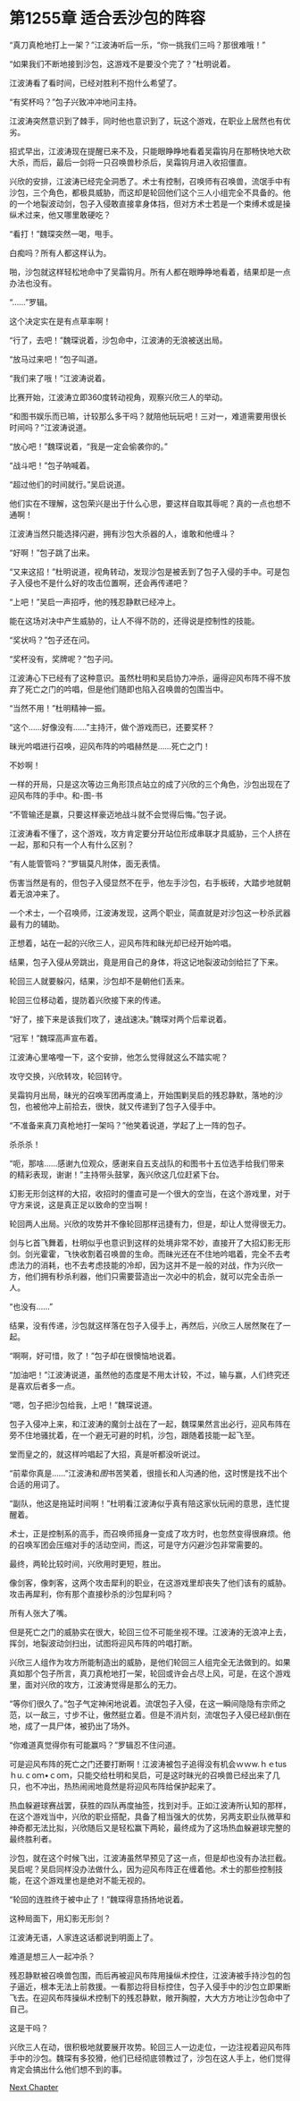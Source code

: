 # 第1255章 适合丢沙包的阵容

“真刀真枪地打上一架？”江波涛听后一乐，“你一挑我们三吗？那很难哦！”

“如果我们不断地接到沙包，这游戏不是要没个完了？”杜明说着。

江波涛看了看时间，已经对胜利不抱什么希望了。

“有奖杯吗？”包子兴致冲冲地问主持。

江波涛突然意识到了棘手，同时他也意识到了，玩这个游戏，在职业上居然也有优劣。

招式早出，江波涛现在提醒已来不及，只能眼睁睁地看着吴霜钩月在那畅快地大砍大杀，而后，最后一剑将一只召唤兽秒杀后，吴霜钩月进入收招僵直。

兴欣的安排，江波涛已经完全洞悉了。术士有控制，召唤师有召唤兽，流氓手中有沙包，三个角色，都极具威胁，而这却是轮回他们这个三人小组完全不具备的。他的一个地裂波动剑，包子入侵敢直接拿身体挡，但对方术士若是一个束缚术或是操纵术过来，他又哪里敢硬吃？

“看打！”魏琛突然一喝，甩手。

白痴吗？所有人都这样认为。

啪，沙包就这样轻松地命中了吴霜钩月。所有人都在眼睁睁地看着，结果却是一点办法也没有。

“……”罗辑。

这个决定实在是有点草率啊！

“行了，去吧！”魏琛说着，沙包命中，江波涛的无浪被送出局。

“放马过来吧！”包子叫道。

“我们来了哦！”江波涛说着。

比赛开始，江波涛立即360度转动视角，观察兴欣三人的举动。

“和图书娱乐而已嘛，计较那么多干吗？就陪他玩玩吧！三对一，难道需要用很长时间吗？”江波涛说道。

“放心吧！”魏琛说着，“我是一定会偷袭你的。”

“战斗吧！”包子呐喊着。

“超过他们的时间就行。”吴启说道。

他们实在不理解，这包荣兴是出于什么心思，要这样自取其辱呢？真的一点也想不通啊！

江波涛当然只能选择闪避，拥有沙包大杀器的人，谁敢和他缠斗？

“好啊！”包子跳了出来。

“又来这招！”杜明说道，视角转动，发现沙包是被丢到了包子入侵的手中。可是包子入侵也不是什么好的攻击位置啊，还会再传递吧？

“上吧！”吴启一声招呼，他的残忍静默已经冲上。

能在这场对决中产生威胁的，让人不得不防的，还得说是控制性的技能。

“奖状吗？”包子还在问。

“奖杯没有，奖牌呢？”包子问。

江波涛心下已经有了这种意识。虽然杜明和吴启协力冲杀，逼得迎风布阵不得不放弃了死亡之门的吟唱，但是他们随即也陷入召唤兽的包围当中。

“当然不用！”杜明精神一振。

“这个……好像没有……”主持汗，做个游戏而已，还要奖杯？

昧光吟唱进行召唤，迎风布阵的吟唱赫然是……死亡之门！

不妙啊！

一样的开局，只是这次等边三角形顶点站立的成了兴欣的三个角色，沙包出现在了迎风布阵的手中。和-图-书

“不管输还是赢，只要这样豪迈地战斗就不会觉得后悔。”包子说。

江波涛看不懂了，这个游戏，攻方肯定要分开站位形成串联才具威胁，三个人挤在一起，那和只有一个人有什么区别？

“有人能管管吗？”罗辑莫凡附体，面无表情。

伤害当然是有的，但包子入侵显然不在乎，他左手沙包，右手板砖，大踏步地就朝着无浪冲来了。

一个术士，一个召唤师，江波涛发现，这两个职业，简直就是对沙包这一秒杀武器最有力的辅助。

正想着，站在一起的兴欣三人，迎风布阵和昧光却已经开始吟唱。

结果，包子入侵从旁跳出，竟是用自己的身体，将这记地裂波动剑给拦了下来。

轮回三人就要躲闪，结果，沙包却不是朝他们丢来。

轮回三位移动着，提防着兴欣接下来的传递。

“好了，接下来是该我们攻了，速战速决。”魏琛对两个后辈说着。

“冠军！”魏琛高声宣布着。

江波涛心里咯噔一下，这个安排，他怎么觉得就这么不踏实呢？

攻守交换，兴欣转攻，轮回转守。

吴霜钩月出局，昧光的召唤军团再度涌上，开始围剿吴启的残忍静默，落地的沙包，也被他冲上前拾去，很快，就又传递到了包子入侵手中。

“不准备来真刀真枪地打一架吗？”他笑着说道，学起了上一阵的包子。

杀杀杀！

“呃，那啥……感谢九位观众，感谢来自五支战队的和图书十五位选手给我们带来的精彩表现，谢谢！”主持带头鼓掌，轰兴欣这几位赶紧下台。

幻影无形剑这样的大招，收招时的僵直可是一个很大的空当，在这个游戏里，对于守方来说，这是真正足以致命的空当啊！

轮回两人出局。兴欣的攻势并不像轮回那样迅捷有力，但是，却让人觉得很无力。

剑与匕首飞舞着，杜明似乎也意识到这样的处境非常不妙，直接开了大招幻影无形剑。剑光霍霍，飞快收割着召唤兽的生命。而昧光还在不住地吟唱着，完全不去考虑法力的消耗，也不去考虑技能的冷却，因为这并不是一般的对战，作为兴欣一方，他们拥有秒杀利器，他们只需要营造出一次必中的机会，就可以完全击杀一人。

“也没有……”

结果，没有传递，沙包就这样落在包子入侵手上，再然后，兴欣三人居然聚在了一起。

“啊啊，好可惜，败了！”包子却在很懊恼地说着。

“加油吧！”江波涛说道，虽然他的态度是不用太计较，不过，输与赢，人们终究还是喜欢后者多一点。

“嗯，包子把沙包给我，上吧！”魏琛说道。

包子入侵冲上来，和江波涛的魔剑士战在了一起，魏琛果然言出必行，迎风布阵在旁不住地骚扰着，在一个避无可避的时机，沙包，跟随着技能一起飞至。

堂而皇之的，就这样吟唱起了大招，真是听都没听说过。

“前辈你真是……”江波涛和*图*书苦笑着，很擅长和人沟通的他，这时愣是找不出个合适的用词了。

“副队，他这是拖延时间啊！”杜明看江波涛似乎真有陪这家伙玩闹的意思，连忙提醒着。

术士，正是控制系的高手，而召唤师摇身一变成了攻方时，也忽然变得很麻烦。他的召唤军团会压缩对手的活动空间，而这，可是守方闪避沙包非常需要的。

最终，两轮比较时间，兴欣用时更短，胜出。

像剑客，像刺客，这两个攻击犀利的职业，在这游戏里却丧失了他们该有的威胁。攻击再犀利，你有那个直接秒杀的沙包犀利吗？

所有人张大了嘴。

但是死亡之门的威胁实在很大，轮回三位不可能坐视不理。江波涛的无浪冲上去，挥剑，地裂波动剑扫出，试图将迎风布阵的吟唱打断。

兴欣三人组作为攻方所能制造出的威胁，是他们轮回三人组完全无法做到的。如果真如那个包子所言，真刀真枪地打一架，轮回或许会占尽上风，可是，在这个游戏里，面对兴欣的攻方，江波涛觉得是那么的无力。

“等你们很久了。”包子气定神闲地说着。流氓包子入侵，在这一瞬间隐隐有宗师之范，以一敌三，寸步不让，傲然挺立着。但是不消片刻，流氓包子入侵已经趴倒在地，成了一具尸体，被扔出了场外。

“你难道真觉得你有可能赢吗？”罗辑忍不住问道。

可是迎风布阵的死亡之门还要打断啊！江波涛被包子追得没有机会ｗｗw.ｈｅtusｈu.ｃoｍ•ｃoｍ，只能交给杜明和吴启，可是这时昧光的召唤兽已经出来了几只，也不冲出，热热闹闹地竟然是将迎风布阵给保护起来了。

热血躲避球赛战罢，获胜的四队再度抽签，找到对手。正如江波涛所认知的那样，在这个游戏当中，兴欣的职业搭配，具备了相当强大的优势，另两支职业队微草和神奇都无法比拟，兴欣随后又是轻松赢下两轮，最终成为了这场热血躲避球完整的最终胜利者。

沙包，就在这个时候飞出，江波涛虽然早预见了这一点，但是却也没有办法拦截。吴启呢？吴启同样没办法做什么，因为迎风布阵正在缠着他。术士的那些控制技能，在这个游戏里也是绝对不能无视的。

“轮回的连胜终于被中止了！”魏琛得意扬扬地说着。

这种局面下，用幻影无形剑？

江波涛无语，人家连这话都说到明面上了。

难道是想三人一起冲杀？

残忍静默被召唤兽包围，而后再被迎风布阵用操纵术控住，江波涛被手持沙包的包子逼近，根本无法上前救援。一看那边将目标控住，包子入侵手中的沙包立即果断飞去。在迎风布阵操纵术控制下的残忍静默，敞开胸膛，大大方方地让沙包命中了自己。

这是干吗？

兴欣三人在动，很积极地就要展开攻势。轮回三人一边走位，一边注视着迎风布阵手中的沙包。魏琛有多狡猾，他们已经彻底领教过了，沙包在这人手上，他们觉得肯定会搞出什么他们想不到的事。



[Next Chapter](%E7%AC%AC1256%E7%AB%A0%20%E7%89%A9%E6%98%AF%E4%BA%BA%E9%9D%9E.md)
